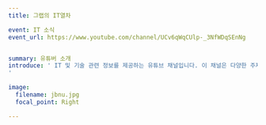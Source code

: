 ```yaml
---
title: 그랩의 IT열차

event: IT 소식
event_url: https://www.youtube.com/channel/UCv6qWqCUlp-_3NfWDqSEnNg


summary: 유튜버 소개
introduce: ' IT 및 기술 관련 정보를 제공하는 유튜브 채널입니다. 이 채널은 다양한 주제를 다루며, 프로그래밍, 최신 기술 트렌드, 장비 리뷰 등 유익한 콘텐츠를 제공합니다. IT그랩열차는 초보자부터 전문가까지 폭넓은 시청자를 대상으로 쉽게 이해할 수 있는 설명을 통해 학습을 돕습니다. 또한, 실무 경험을 바탕으로 한 실용적인 조언도 제공하며, 다양한 커뮤니티와 소통하는 활동을 중요시합니다. IT 분야에 대한 깊이 있는 통찰을 제공하는 인기 채널입니다.
'

image:
  filename: jbnu.jpg
  focal_point: Right

---
```

